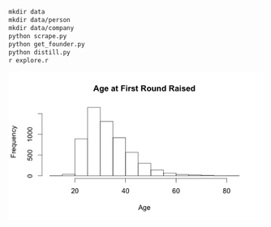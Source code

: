 ```
mkdir data
mkdir data/person
mkdir data/company
python scrape.py
python get_founder.py
python distill.py
r explore.r
```

![x](https://raw.githubusercontent.com/astanway/crunchbase_analysis/master/age.png)
